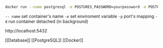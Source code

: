 ```bash
docker run --name postgresql -e POSTGRES_PASSWORD=yourpassword -e POSTGRES_USER=your_user -e POSTGRES_DB=your_db -p 5432:5432 -d postgres:13.4-alpine
```

`-- name` set container's name
`-e`  set enviroment variable
`-p` port's mapping
`-d` run container detached (in background)

http://localhost:5432

[[Database]]
[[PostgreSQL]]
[[Docker]]
